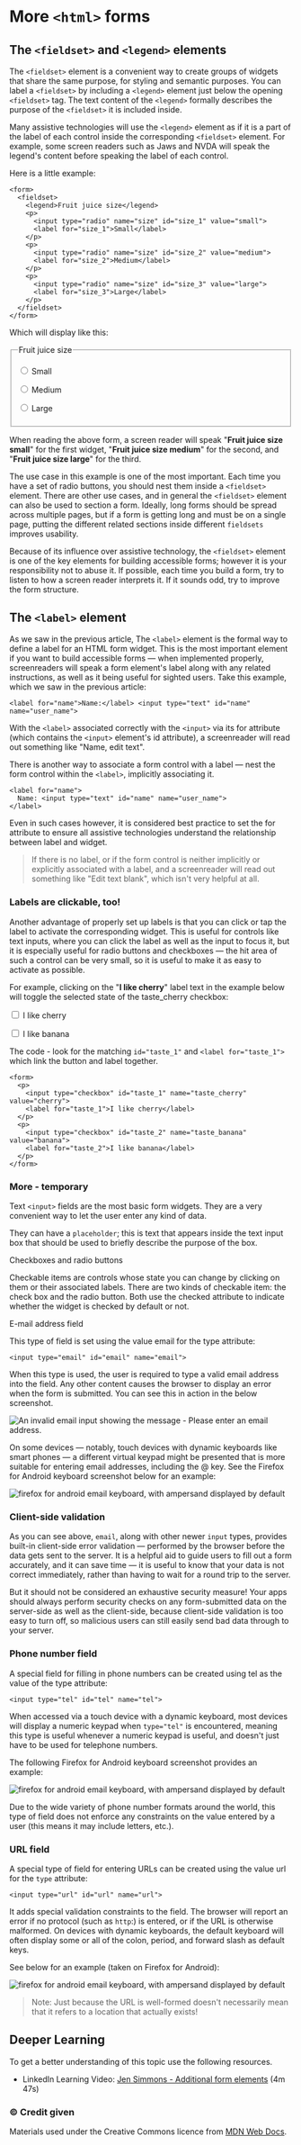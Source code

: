 # More `<html>` forms

## The `<fieldset>` and `<legend>` elements

The `<fieldset>` element is a convenient way to create groups of widgets that share the same purpose, for styling and semantic purposes. You can label a `<fieldset>` by including a `<legend>` element just below the opening `<fieldset>` tag. The text content of the `<legend>` formally describes the purpose of the `<fieldset>` it is included inside.

Many assistive technologies will use the `<legend>` element as if it is a part of the label of each control inside the corresponding `<fieldset>` element. For example, some screen readers such as Jaws and NVDA will speak the legend's content before speaking the label of each control.

Here is a little example:

```
<form>
  <fieldset>
    <legend>Fruit juice size</legend>
    <p>
      <input type="radio" name="size" id="size_1" value="small">
      <label for="size_1">Small</label>
    </p>
    <p>
      <input type="radio" name="size" id="size_2" value="medium">
      <label for="size_2">Medium</label>
    </p>
    <p>
      <input type="radio" name="size" id="size_3" value="large">
      <label for="size_3">Large</label>
    </p>
  </fieldset>
</form>

```
Which will display like this:

<form>
  <fieldset>
    <legend>Fruit juice size</legend>
    <p>
      <input type="radio" name="size" id="size_1" value="small">
      <label for="size_1">Small</label>
    </p>
    <p>
      <input type="radio" name="size" id="size_2" value="medium">
      <label for="size_2">Medium</label>
    </p>
    <p>
      <input type="radio" name="size" id="size_3" value="large">
      <label for="size_3">Large</label>
    </p>
  </fieldset>
</form>

When reading the above form, a screen reader will speak "**Fruit juice size small**" for the first widget, "**Fruit juice size medium**" for the second, and "**Fruit juice size large**" for the third.

The use case in this example is one of the most important. Each time you have a set of radio buttons, you should nest them inside a `<fieldset>` element. There are other use cases, and in general the `<fieldset>` element can also be used to section a form. Ideally, long forms should be spread across multiple pages, but if a form is getting long and must be on a single page, putting the different related sections inside different `fieldsets` improves usability.

Because of its influence over assistive technology, the `<fieldset>` element is one of the key elements for building accessible forms; however it is your responsibility not to abuse it. If possible, each time you build a form, try to listen to how a screen reader interprets it. If it sounds odd, try to improve the form structure.

## The `<label>` element

As we saw in the previous article, The ```<label>``` element is the formal way to define a label for an HTML form widget. This is the most important element if you want to build accessible forms — when implemented properly, screenreaders will speak a form element's label along with any related instructions, as well as it being useful for sighted users. Take this example, which we saw in the previous article:

```
<label for="name">Name:</label> <input type="text" id="name" name="user_name">
```

With the `<label>` associated correctly with the `<input>` via its for attribute (which contains the `<input>` element's id attribute), a screenreader will read out something like "Name, edit text".

There is another way to associate a form control with a label — nest the form control within the `<label>`, implicitly associating it.

```
<label for="name">
  Name: <input type="text" id="name" name="user_name">
</label>
```

Even in such cases however, it is considered best practice to set the for attribute to ensure all assistive technologies understand the relationship between label and widget.

> If there is no label, or if the form control is neither implicitly or explicitly associated with a label, and a screenreader will read out something like "Edit text blank", which isn't very helpful at all.

### Labels are clickable, too!

Another advantage of properly set up labels is that you can click or tap the label to activate the corresponding widget. This is useful for controls like text inputs, where you can click the label as well as the input to focus it, but it is especially useful for radio buttons and checkboxes — the hit area of such a control can be very small, so it is useful to make it as easy to activate as possible.

For example, clicking on the "**I like cherry**" label text in the example below will toggle the selected state of the taste_cherry checkbox:

<form>
  <p>
    <input type="checkbox" id="taste_1" name="taste_cherry" value="cherry">
    <label for="taste_1">I like cherry</label>
  </p>
  <p>
    <input type="checkbox" id="taste_2" name="taste_banana" value="banana">
    <label for="taste_2">I like banana</label>
  </p>
</form>

The code - look for the matching `id="taste_1"` and `<label for="taste_1">` which link the button and label together.

```
<form>
  <p>
    <input type="checkbox" id="taste_1" name="taste_cherry" value="cherry">
    <label for="taste_1">I like cherry</label>
  </p>
  <p>
    <input type="checkbox" id="taste_2" name="taste_banana" value="banana">
    <label for="taste_2">I like banana</label>
  </p>
</form>
```

### More - temporary

Text `<input>` fields are the most basic form widgets. They are a very convenient way to let the user enter any kind of data.

They can have a `placeholder`; this is text that appears inside the text input box that should be used to briefly describe the purpose of the box.

Checkboxes and radio buttons

Checkable items are controls whose state you can change by clicking on them or their associated labels. There are two kinds of checkable item: the check box and the radio button. Both use the checked attribute to indicate whether the widget is checked by default or not.

E-mail address field

This type of field is set using the value email for the type attribute:
```
<input type="email" id="email" name="email">
```
When this type is used, the user is required to type a valid email address into the field. Any other content causes the browser to display an error when the form is submitted. You can see this in action in the below screenshot.

<img src="media/email_address_invalid.png" alt="An invalid email input showing the message - Please enter an email address.">

On some devices — notably, touch devices with dynamic keyboards like smart phones — a different virtual keypad might be presented that is more suitable for entering email addresses, including the @ key. See the Firefox for Android keyboard screenshot below for an example:

<img src="media/fx-android-email-type-keyboard.jpg" alt="firefox for android email keyboard, with ampersand displayed by default">

### Client-side validation

As you can see above, `email`, along with other newer `input` types, provides built-in client-side error validation — performed by the browser before the data gets sent to the server. It is a helpful aid to guide users to fill out a form accurately, and it can save time — it is useful to know that your data is not correct immediately, rather than having to wait for a round trip to the server.

But it should not be considered an exhaustive security measure! Your apps should always perform security checks on any form-submitted data on the server-side as well as the client-side, because client-side validation is too easy to turn off, so malicious users can still easily send bad data through to your server. 

### Phone number field

A special field for filling in phone numbers can be created using tel as the value of the type attribute:

```
<input type="tel" id="tel" name="tel">
```

When accessed via a touch device with a dynamic keyboard, most devices will display a numeric keypad when `type="tel"` is encountered, meaning this type is useful whenever a numeric keypad is useful, and doesn't just have to be used for telephone numbers.

The following Firefox for Android keyboard screenshot provides an example:

<img src="media/fx-android-tel-type-keyboard.jpg" alt="firefox for android email keyboard, with ampersand displayed by default">

Due to the wide variety of phone number formats around the world, this type of field does not enforce any constraints on the value entered by a user (this means it may include letters, etc.).

### URL field

A special type of field for entering URLs can be created using the value url for the `type` attribute:

```
<input type="url" id="url" name="url">
```

It adds special validation constraints to the field. The browser will report an error if no protocol (such as `http`:) is entered, or if the URL is otherwise malformed. On devices with dynamic keyboards, the default keyboard will often display some or all of the colon, period, and forward slash as default keys.

See below for an example (taken on Firefox for Android):

<img src="media/fx-android-url-type-keyboard.jpg" alt="firefox for android email keyboard, with ampersand displayed by default">

> Note: Just because the URL is well-formed doesn't necessarily mean that it refers to a location that actually exists!


<h2 class="deep">Deeper Learning</h2>

To get a better understanding of this topic use the following resources.


- LinkedIn Learning Video: [Jen Simmons - Additional form elements](https://www.linkedin.com/learning/html-essential-training-4/additional-form-element-types?u=36102708) (4m 47s) 


### &copy; Credit given

Materials used under the Creative Commons licence from [MDN Web Docs](https://developer.mozilla.org/en-US/docs/Web/HTML).
